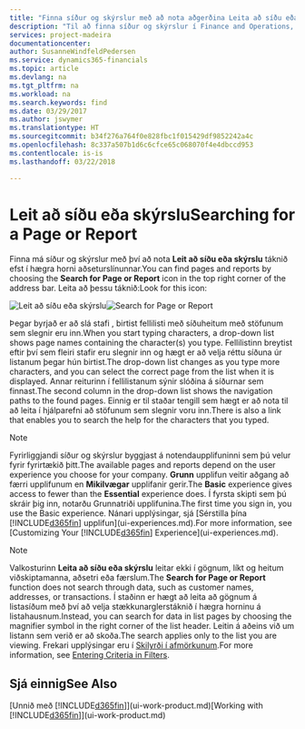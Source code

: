 ```yaml
---
title: "Finna síður og skýrslur með að nota aðgerðina Leita að síðu eða skýrslu | Microsoft Docs"
description: "Til að finna síður og skýrslur í Finance and Operations, Business Edition, geturðu notað aðgerðina Leta að síðu eða skýrslu."
services: project-madeira
documentationcenter: 
author: SusanneWindfeldPedersen
ms.service: dynamics365-financials
ms.topic: article
ms.devlang: na
ms.tgt_pltfrm: na
ms.workload: na
ms.search.keywords: find
ms.date: 03/29/2017
ms.author: jswymer
ms.translationtype: HT
ms.sourcegitcommit: b34f276a764f0e828fbc1f015429df9852242a4c
ms.openlocfilehash: 8c337a507b1d6c6cfce65c068070f4e4dbccd953
ms.contentlocale: is-is
ms.lasthandoff: 03/22/2018

---
```

# <a name="searching-for-a-page-or-report"></a><span data-ttu-id="93557-103">Leit að síðu eða skýrslu</span><span class="sxs-lookup"><span data-stu-id="93557-103">Searching for a Page or Report</span></span>
<span data-ttu-id="93557-104">Finna má síður og skýrslur með því að nota **Leit að síðu eða skýrslu** táknið efst í hægra horni aðseturslínunnar.</span><span class="sxs-lookup"><span data-stu-id="93557-104">You can find pages and reports by choosing the **Search for Page or Report** icon in the top right corner of the address bar.</span></span> <span data-ttu-id="93557-105">Leita að þessu táknið:</span><span class="sxs-lookup"><span data-stu-id="93557-105">Look for this icon:</span></span>

<span data-ttu-id="93557-106">![Leit að síðu eða skýrslu](media/ui-search/search.png "Leit að síðu eða skýrslu")</span><span class="sxs-lookup"><span data-stu-id="93557-106">![Search for Page or Report](media/ui-search/search.png "Search for Page or Report")</span></span>

<span data-ttu-id="93557-107">Þegar byrjað er að slá stafi , birtist fellilisti með síðuheitum með stöfunum sem slegnir eru inn.</span><span class="sxs-lookup"><span data-stu-id="93557-107">When you start typing characters, a drop-down list shows page names containing the character(s) you type.</span></span> <span data-ttu-id="93557-108">Fellilistinn breytist eftir því sem fleiri stafir eru slegnir inn og hægt er að velja réttu síðuna úr listanum þegar hún birtist.</span><span class="sxs-lookup"><span data-stu-id="93557-108">The drop-down list changes as you type more characters, and you can select the correct page from the list when it is displayed.</span></span> <span data-ttu-id="93557-109">Annar reiturinn í fellilistanum sýnir slóðina á síðurnar sem finnast.</span><span class="sxs-lookup"><span data-stu-id="93557-109">The second column in the drop-down list shows the navigation paths to the found pages.</span></span> <span data-ttu-id="93557-110">Einnig er til staðar tengill sem hægt er að nota til að leita í hjálparefni að stöfunum sem slegnir voru inn.</span><span class="sxs-lookup"><span data-stu-id="93557-110">There is also a link that enables you to search the help for the characters that you typed.</span></span>

> [!NOTE]  
>   <span data-ttu-id="93557-111">Fyrirliggjandi síður og skýrslur byggjast á notendaupplifuninni sem þú velur fyrir fyrirtækið þitt.</span><span class="sxs-lookup"><span data-stu-id="93557-111">The available pages and reports depend on the user experience you choose for your company.</span></span> <span data-ttu-id="93557-112">**Grunn** upplifun veitir aðgang að færri upplifunum en **Mikilvægar** upplifanir gerir.</span><span class="sxs-lookup"><span data-stu-id="93557-112">The **Basic** experience gives access to fewer than the **Essential** experience does.</span></span> <span data-ttu-id="93557-113">Í fyrsta skipti sem þú skráir þig inn, notarðu Grunnatriði upplifunina.</span><span class="sxs-lookup"><span data-stu-id="93557-113">The first time you sign in, you use the Basic experience.</span></span> <span data-ttu-id="93557-114">Nánari upplýsingar, sjá [Sérstilla þína [!INCLUDE[d365fin](includes/d365fin_md.md)] upplifun](ui-experiences.md).</span><span class="sxs-lookup"><span data-stu-id="93557-114">For more information, see [Customizing Your  [!INCLUDE[d365fin](includes/d365fin_md.md)] Experience](ui-experiences.md).</span></span>

> [!NOTE]  
>   <span data-ttu-id="93557-115">Valkosturinn **Leita að síðu eða skýrslu** leitar ekki í gögnum, líkt og heitum viðskiptamanna, aðsetri eða færslum.</span><span class="sxs-lookup"><span data-stu-id="93557-115">The **Search for Page or Report** function does not search through data, such as customer names, addresses, or transactions.</span></span> <span data-ttu-id="93557-116">Í staðinn er hægt að leita að gögnum á listasíðum með því að velja stækkunarglerstáknið í hægra horninu á listahausnum.</span><span class="sxs-lookup"><span data-stu-id="93557-116">Instead, you can search for data in list pages by choosing the magnifier symbol in the right corner of the list header.</span></span> <span data-ttu-id="93557-117">Leitin á aðeins við um listann sem verið er að skoða.</span><span class="sxs-lookup"><span data-stu-id="93557-117">The search applies only to the list you are viewing.</span></span> <span data-ttu-id="93557-118">Frekari upplýsingar eru í [Skilyrði í afmörkunum](ui-enter-criteria-filters.md).</span><span class="sxs-lookup"><span data-stu-id="93557-118">For more information, see [Entering Criteria in Filters](ui-enter-criteria-filters.md).</span></span>

## <a name="see-also"></a><span data-ttu-id="93557-119">Sjá einnig</span><span class="sxs-lookup"><span data-stu-id="93557-119">See Also</span></span>
<span data-ttu-id="93557-120">[Unnið með [!INCLUDE[d365fin](includes/d365fin_md.md)]](ui-work-product.md)</span><span class="sxs-lookup"><span data-stu-id="93557-120">[Working with [!INCLUDE[d365fin](includes/d365fin_md.md)]](ui-work-product.md)</span></span>

